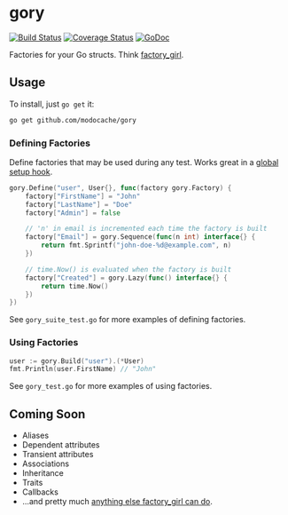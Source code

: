 # gory

[![Build Status](https://drone.io/github.com/modocache/gory/status.png)](https://drone.io/github.com/modocache/gory/latest)
[![Coverage Status](https://coveralls.io/repos/modocache/gory/badge.png?branch=master)](https://coveralls.io/r/modocache/gory?branch=master)
[![GoDoc](https://godoc.org/github.com/modocache/gory?status.png)](https://godoc.org/github.com/modocache/gory)

Factories for your Go structs. Think [factory_girl](https://github.com/thoughtbot/factory_girl).

## Usage

To install, just `go get` it:

```sh
go get github.com/modocache/gory
```

### Defining Factories

Define factories that may be used during any test. Works great in
a [global setup hook](http://onsi.github.io/ginkgo/#global_setup_and_teardown__and_).

```go
gory.Define("user", User{}, func(factory gory.Factory) {
    factory["FirstName"] = "John"
    factory["LastName"] = "Doe"
    factory["Admin"] = false

    // 'n' in email is incremented each time the factory is built
    factory["Email"] = gory.Sequence(func(n int) interface{} {
        return fmt.Sprintf("john-doe-%d@example.com", n)
    })

    // time.Now() is evaluated when the factory is built
    factory["Created"] = gory.Lazy(func() interface{} {
        return time.Now()
    })
})
```

See `gory_suite_test.go` for more examples of defining factories.

### Using Factories

```go
user := gory.Build("user").(*User)
fmt.Println(user.FirstName) // "John"
```

See `gory_test.go` for more examples of using factories.

## Coming Soon

- Aliases
- Dependent attributes
- Transient attributes
- Associations
- Inheritance
- Traits
- Callbacks
- ...and pretty much [anything else factory_girl can do](https://github.com/thoughtbot/factory_girl/blob/master/GETTING_STARTED.md).
